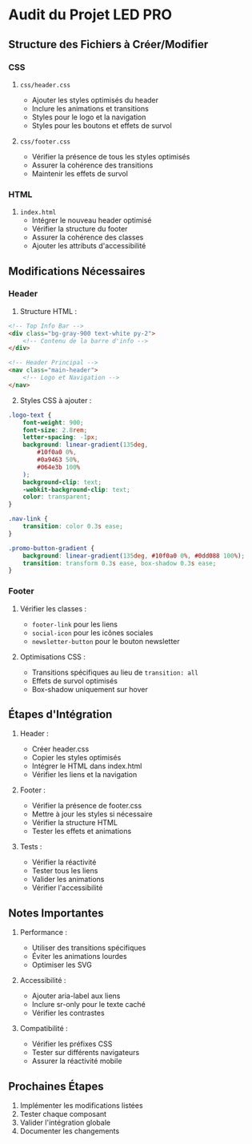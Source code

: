 # Audit du Projet LED PRO

## Structure des Fichiers à Créer/Modifier

### CSS
1. `css/header.css`
   - Ajouter les styles optimisés du header
   - Inclure les animations et transitions
   - Styles pour le logo et la navigation
   - Styles pour les boutons et effets de survol

2. `css/footer.css`
   - Vérifier la présence de tous les styles optimisés
   - Assurer la cohérence des transitions
   - Maintenir les effets de survol

### HTML
1. `index.html`
   - Intégrer le nouveau header optimisé
   - Vérifier la structure du footer
   - Assurer la cohérence des classes
   - Ajouter les attributs d'accessibilité

## Modifications Nécessaires

### Header
1. Structure HTML :
```html
<!-- Top Info Bar -->
<div class="bg-gray-900 text-white py-2">
    <!-- Contenu de la barre d'info -->
</div>

<!-- Header Principal -->
<nav class="main-header">
    <!-- Logo et Navigation -->
</nav>
```

2. Styles CSS à ajouter :
```css
.logo-text {
    font-weight: 900;
    font-size: 2.8rem;
    letter-spacing: -1px;
    background: linear-gradient(135deg, 
        #10f0a0 0%,
        #0a9463 50%,
        #064e3b 100%
    );
    background-clip: text;
    -webkit-background-clip: text;
    color: transparent;
}

.nav-link {
    transition: color 0.3s ease;
}

.promo-button-gradient {
    background: linear-gradient(135deg, #10f0a0 0%, #0dd088 100%);
    transition: transform 0.3s ease, box-shadow 0.3s ease;
}
```

### Footer
1. Vérifier les classes :
   - `footer-link` pour les liens
   - `social-icon` pour les icônes sociales
   - `newsletter-button` pour le bouton newsletter

2. Optimisations CSS :
   - Transitions spécifiques au lieu de `transition: all`
   - Effets de survol optimisés
   - Box-shadow uniquement sur hover

## Étapes d'Intégration

1. Header :
   - Créer header.css
   - Copier les styles optimisés
   - Intégrer le HTML dans index.html
   - Vérifier les liens et la navigation

2. Footer :
   - Vérifier la présence de footer.css
   - Mettre à jour les styles si nécessaire
   - Vérifier la structure HTML
   - Tester les effets et animations

3. Tests :
   - Vérifier la réactivité
   - Tester tous les liens
   - Valider les animations
   - Vérifier l'accessibilité

## Notes Importantes

1. Performance :
   - Utiliser des transitions spécifiques
   - Éviter les animations lourdes
   - Optimiser les SVG

2. Accessibilité :
   - Ajouter aria-label aux liens
   - Inclure sr-only pour le texte caché
   - Vérifier les contrastes

3. Compatibilité :
   - Vérifier les préfixes CSS
   - Tester sur différents navigateurs
   - Assurer la réactivité mobile

## Prochaines Étapes

1. Implémenter les modifications listées
2. Tester chaque composant
3. Valider l'intégration globale
4. Documenter les changements
